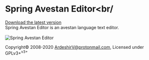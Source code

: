 # Spring Avestan Editor<br/
<a href="https://github.com/ArdeshirV/SpringAvestanEditor/releases">Download the latest version</a><br/>
Spring Avestan Editor is an avestan language text editor.<br/><br/>
<img alt="Spring Avestan Editor" src="https://raw.githubusercontent.com/ArdeshirV/SpringAvestanEditor/master/Images/AvestanEditor.png">
<p style="margin: auto;">
  Copyright&copy; 2008-2020 <a href="mailto:ardeshirv@protonmail.com">ArdeshirV@protonmail.com</a>, Licensed under GPLv3+<sup>v3+</sup>
<p/>
